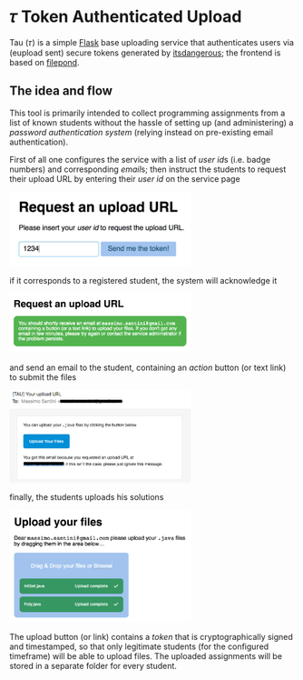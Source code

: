 # 𝜏 Token Authenticated Upload

Tau (𝜏) is a simple [Flask](https://palletsprojects.com/p/flask/) base uploading service that authenticates users via (eupload sent) secure tokens generated by [itsdangerous](https://pythonhosted.org/itsdangerous/); the frontend is based on [filepond](https://pqina.nl/filepond/).

## The idea and flow

This tool is primarily intended to collect programming assignments from a list
of known students without the hassle of setting up (and administering) a
*password authentication system* (relying instead on pre-existing email
authentication).

First of all one configures the service with a list of *user id*s (i.e. badge
numbers) and corresponding *email*s; then instruct the students to request their
upload URL by entering their *user id* on the service page

<img alt="request" src="screenshots/request.png" width="320px">

if it corresponds to a registered student, the system will acknowledge it

<img alt="acknowledge" src="screenshots/acknowledge.png" width="320px">

and send an email to the student, containing an *action* button (or text link)
to submit the files

<img alt="email" src="screenshots/email.png" width="320px">

finally, the students uploads his solutions

<img alt="upload" src="screenshots/upload.png" width="320px">

The upload button (or link) contains a *token* that is cryptographically signed
and timestamped, so that only legitimate students (for the configured timeframe)
will be able to upload files. The uploaded assignments will be stored in a
separate folder for every student.